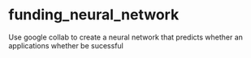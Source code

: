 # funding_neural_network
Use google collab to create a neural network that predicts whether an applications whether be sucessful
